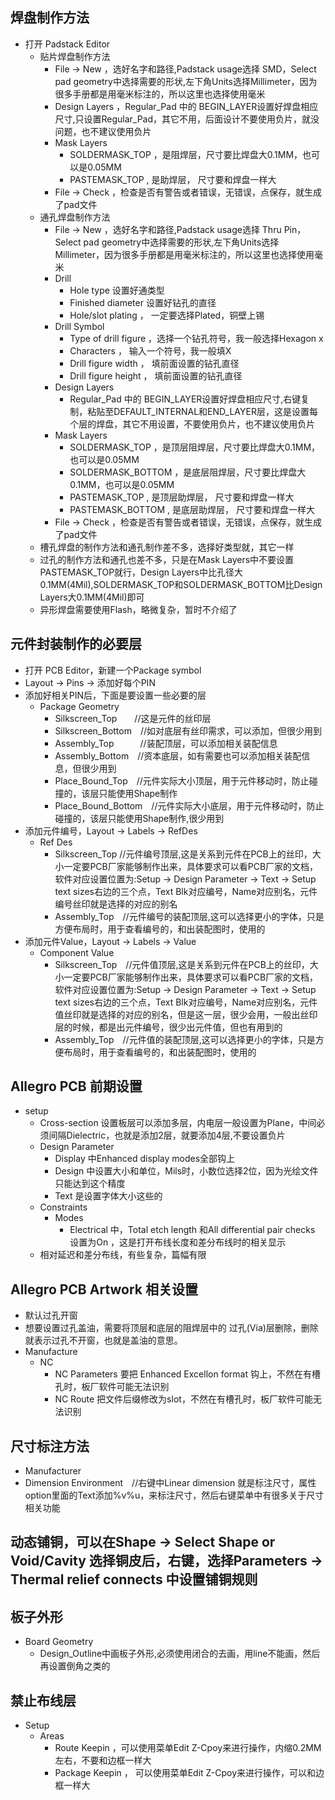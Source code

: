 ## 焊盘制作方法
 - 打开 Padstack Editor
   - 贴片焊盘制作方法
     - File -> New ，选好名字和路径,Padstack usage选择 SMD，Select pad geometry中选择需要的形状,左下角Units选择Millimeter，因为很多手册都是用毫米标注的，所以这里也选择使用毫米
     - Design Layers ，Regular_Pad 中的 BEGIN_LAYER设置好焊盘相应尺寸,只设置Regular_Pad，其它不用，后面设计不要使用负片，就没问题，也不建议使用负片
     - Mask Layers
       - SOLDERMASK_TOP ，是阻焊层，尺寸要比焊盘大0.1MM，也可以是0.05MM
       - PASTEMASK_TOP , 是助焊层， 尺寸要和焊盘一样大
     - File -> Check ，检查是否有警告或者错误，无错误，点保存，就生成了pad文件
   - 通孔焊盘制作方法
     - File -> New ，选好名字和路径,Padstack usage选择 Thru Pin，Select pad geometry中选择需要的形状,左下角Units选择Millimeter，因为很多手册都是用毫米标注的，所以这里也选择使用毫米
     - Drill
       - Hole type 设置好通类型
       - Finished diameter 设置好钻孔的直径
       - Hole/slot plating ， 一定要选择Plated，铜壁上锡
     - Drill Symbol
       - Type of drill figure ，选择一个钻孔符号，我一般选择Hexagon x
       - Characters ， 输入一个符号，我一般填X
       - Drill figure width ， 填前面设置的钻孔直径
       - Drill figure height ， 填前面设置的钻孔直径
     - Design Layers
       - Regular_Pad 中的 BEGIN_LAYER设置好焊盘相应尺寸,右键复制，粘贴至DEFAULT_INTERNAL和END_LAYER层，这是设置每个层的焊盘，其它不用设置，不要使用负片，也不建议使用负片
     - Mask Layers
       - SOLDERMASK_TOP ，是顶层阻焊层，尺寸要比焊盘大0.1MM，也可以是0.05MM
       - SOLDERMASK_BOTTOM ，是底层阻焊层，尺寸要比焊盘大0.1MM，也可以是0.05MM
       - PASTEMASK_TOP , 是顶层助焊层， 尺寸要和焊盘一样大
       - PASTEMASK_BOTTOM , 是底层助焊层， 尺寸要和焊盘一样大
     - File -> Check ，检查是否有警告或者错误，无错误，点保存，就生成了pad文件
   - 槽孔焊盘的制作方法和通孔制作差不多，选择好类型就，其它一样
   - 过孔的制作方法和通孔也差不多，只是在Mask Layers中不要设置PASTEMASK_TOP就行，Design Layers中比孔径大0.1MM(4Mil),SOLDERMASK_TOP和SOLDERMASK_BOTTOM比Design Layers大0.1MM(4Mil)即可
   - 异形焊盘需要使用Flash，略微复杂，暂时不介绍了
## 元件封装制作的必要层
 - 打开 PCB Editor，新建一个Package symbol
 - Layout -> Pins -> 添加好每个PIN
 - 添加好相关PIN后，下面是要设置一些必要的层
   - Package Geometry
      - Silkscreen_Top　　//这是元件的丝印层
      - Silkscreen_Bottom　//如对底层有丝印需求，可以添加，但很少用到
      - Assembly_Top　　　//装配顶层，可以添加相关装配信息
      - Assembly_Bottom　//资本底层，如有需要也可以添加相关装配信息，但很少用到
      - Place_Bound_Top　//元件实际大小顶层，用于元件移动时，防止碰撞的，该层只能使用Shape制作
      - Place_Bound_Bottom　//元件实际大小底层，用于元件移动时，防止碰撞的，该层只能使用Shape制作,很少用到
  - 添加元件编号，Layout -> Labels -> RefDes
    - Ref Des
      - Silkscreen_Top //元件编号顶层,这是关系到元件在PCB上的丝印，大小一定要PCB厂家能够制作出来，具体要求可以看PCB厂家的文档，软件对应设置位置为:Setup -> Design Parameter -> Text -> Setup text sizes右边的三个点，Text Blk对应编号，Name对应别名，元件编号丝印就是选择的对应的别名
      - Assembly_Top　//元件编号的装配顶层,这可以选择更小的字体，只是方便布局时，用于查看编号的，和出装配图时，使用的
  - 添加元件Value，Layout -> Labels -> Value
    - Component Value
      - Silkscreen_Top　//元件值顶层,这是关系到元件在PCB上的丝印，大小一定要PCB厂家能够制作出来，具体要求可以看PCB厂家的文档，软件对应设置位置为:Setup -> Design Parameter -> Text -> Setup text sizes右边的三个点，Text Blk对应编号，Name对应别名，元件值丝印就是选择的对应的别名，但是这一层，很少会用，一般出丝印层的时候，都是出元件编号，很少出元件值，但也有用到的
      - Assembly_Top　//元件值的装配顶层,这可以选择更小的字体，只是方便布局时，用于查看编号的，和出装配图时，使用的
## Allegro PCB 前期设置
  - setup
    - Cross-section 设置板层可以添加多层，内电层一般设置为Plane，中间必须间隔Dielectric，也就是添加2层，就要添加4层,不要设置负片
    - Design Parameter
      - Display 中Enhanced display modes全部钩上
      - Design 中设置大小和单位，Mils时，小数位选择2位，因为光绘文件只能达到这个精度
      - Text 是设置字体大小这些的
    - Constraints
      - Modes
        - Electrical 中，Total etch length 和All differential pair checks 设置为On ，这是打开布线长度和差分布线时的相关显示
    - 相对延迟和差分布线，有些复杂，篇幅有限
## Allegro PCB Artwork 相关设置
  - 默认过孔开窗
  - 想要设置过孔盖油，需要将顶层和底层的阻焊层中的 过孔(Via)层删除，删除就表示过孔不开窗，也就是盖油的意思。
  - Manufacture
    - NC
      - NC Parameters 要把 Enhanced Excellon format 钩上，不然在有槽孔时，板厂软件可能无法识别
      - NC Route 把文件后缀修改为slot，不然在有槽孔时，板厂软件可能无法识别
## 尺寸标注方法
 - Manufacturer
  - Dimension Environment　//右键中Linear dimension 就是标注尺寸，属性option里面的Text添加%v%u，来标注尺寸，然后右键菜单中有很多关于尺寸相关功能
## 动态铺铜，可以在Shape -> Select Shape or Void/Cavity 选择铜皮后，右键，选择Parameters -> Thermal relief connects 中设置铺铜规则
## 板子外形
  - Board Geometry
    - Design_Outline中画板子外形,必须使用闭合的去画，用line不能画，然后再设置倒角之类的
## 禁止布线层
  - Setup
    - Areas
      - Route Keepin ，可以使用菜单Edit Z-Cpoy来进行操作，内缩0.2MM左右，不要和边框一样大
      - Package Keepin ， 可以使用菜单Edit Z-Cpoy来进行操作，可以和边框一样大
